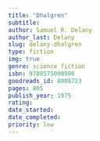 ```yaml
---
title: "Dhalgren"
subtitle: 
author: Samuel R. Delany
author_last: Delany
slug: delany-dhalgren
type: fiction
img: true
genre: science fiction
isbn: 9780575090996
goodreads_id: 8008723
pages: 805
publish_year: 1975
rating: 
date_started:
date_completed:
priority: low
---
```


